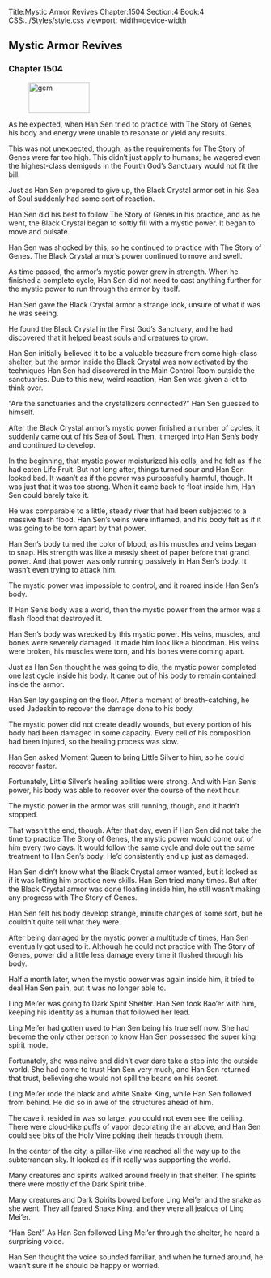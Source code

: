 Title:Mystic Armor Revives 
Chapter:1504 
Section:4 
Book:4 
CSS:../Styles/style.css 
viewport: width=device-width
  
## Mystic Armor Revives
### Chapter 1504 
<figure>
	<img src="../Images/gem.gif" alt="gem" id="gem" width="120" height="60" />
</figure>
  

  
  As he expected, when Han Sen tried to practice with The Story of Genes, his body and energy were unable to resonate or yield any results.

This was not unexpected, though, as the requirements for The Story of Genes were far too high. This didn’t just apply to humans; he wagered even the highest-class demigods in the Fourth God’s Sanctuary would not fit the bill.

Just as Han Sen prepared to give up, the Black Crystal armor set in his Sea of Soul suddenly had some sort of reaction.

Han Sen did his best to follow The Story of Genes in his practice, and as he went, the Black Crystal began to softly fill with a mystic power. It began to move and pulsate.

Han Sen was shocked by this, so he continued to practice with The Story of Genes. The Black Crystal armor’s power continued to move and swell.

As time passed, the armor’s mystic power grew in strength. When he finished a complete cycle, Han Sen did not need to cast anything further for the mystic power to run through the armor by itself.

Han Sen gave the Black Crystal armor a strange look, unsure of what it was he was seeing.

He found the Black Crystal in the First God’s Sanctuary, and he had discovered that it helped beast souls and creatures to grow.

Han Sen initially believed it to be a valuable treasure from some high-class shelter, but the armor inside the Black Crystal was now activated by the techniques Han Sen had discovered in the Main Control Room outside the sanctuaries. Due to this new, weird reaction, Han Sen was given a lot to think over.

“Are the sanctuaries and the crystallizers connected?” Han Sen guessed to himself.

After the Black Crystal armor’s mystic power finished a number of cycles, it suddenly came out of his Sea of Soul. Then, it merged into Han Sen’s body and continued to develop.

In the beginning, that mystic power moisturized his cells, and he felt as if he had eaten Life Fruit. But not long after, things turned sour and Han Sen looked bad. It wasn’t as if the power was purposefully harmful, though. It was just that it was too strong. When it came back to float inside him, Han Sen could barely take it.

He was comparable to a little, steady river that had been subjected to a massive flash flood. Han Sen’s veins were inflamed, and his body felt as if it was going to be torn apart by that power.

Han Sen’s body turned the color of blood, as his muscles and veins began to snap. His strength was like a measly sheet of paper before that grand power. And that power was only running passively in Han Sen’s body. It wasn’t even trying to attack him.

The mystic power was impossible to control, and it roared inside Han Sen’s body.

If Han Sen’s body was a world, then the mystic power from the armor was a flash flood that destroyed it.

Han Sen’s body was wrecked by this mystic power. His veins, muscles, and bones were severely damaged. It made him look like a bloodman. His veins were broken, his muscles were torn, and his bones were coming apart.

Just as Han Sen thought he was going to die, the mystic power completed one last cycle inside his body. It came out of his body to remain contained inside the armor.

Han Sen lay gasping on the floor. After a moment of breath-catching, he used Jadeskin to recover the damage done to his body.

The mystic power did not create deadly wounds, but every portion of his body had been damaged in some capacity. Every cell of his composition had been injured, so the healing process was slow.

Han Sen asked Moment Queen to bring Little Silver to him, so he could recover faster.

Fortunately, Little Silver’s healing abilities were strong. And with Han Sen’s power, his body was able to recover over the course of the next hour.

The mystic power in the armor was still running, though, and it hadn’t stopped.

That wasn’t the end, though. After that day, even if Han Sen did not take the time to practice The Story of Genes, the mystic power would come out of him every two days. It would follow the same cycle and dole out the same treatment to Han Sen’s body. He’d consistently end up just as damaged.

Han Sen didn’t know what the Black Crystal armor wanted, but it looked as if it was letting him practice new skills. Han Sen tried many times. But after the Black Crystal armor was done floating inside him, he still wasn’t making any progress with The Story of Genes.

Han Sen felt his body develop strange, minute changes of some sort, but he couldn’t quite tell what they were.

After being damaged by the mystic power a multitude of times, Han Sen eventually got used to it. Although he could not practice with The Story of Genes, power did a little less damage every time it flushed through his body.

Half a month later, when the mystic power was again inside him, it tried to deal Han Sen pain, but it was no longer able to.

Ling Mei’er was going to Dark Spirit Shelter. Han Sen took Bao’er with him, keeping his identity as a human that followed her lead.

Ling Mei’er had gotten used to Han Sen being his true self now. She had become the only other person to know Han Sen possessed the super king spirit mode.

Fortunately, she was naive and didn’t ever dare take a step into the outside world. She had come to trust Han Sen very much, and Han Sen returned that trust, believing she would not spill the beans on his secret.

Ling Mei’er rode the black and white Snake King, while Han Sen followed from behind. He did so in awe of the structures ahead of him.

The cave it resided in was so large, you could not even see the ceiling. There were cloud-like puffs of vapor decorating the air above, and Han Sen could see bits of the Holy Vine poking their heads through them.

In the center of the city, a pillar-like vine reached all the way up to the subterranean sky. It looked as if it really was supporting the world.

Many creatures and spirits walked around freely in that shelter. The spirits there were mostly of the Dark Spirit tribe.

Many creatures and Dark Spirits bowed before Ling Mei’er and the snake as she went. They all feared Snake King, and they were all jealous of Ling Mei’er.

“Han Sen!” As Han Sen followed Ling Mei’er through the shelter, he heard a surprising voice.

Han Sen thought the voice sounded familiar, and when he turned around, he wasn’t sure if he should be happy or worried.
